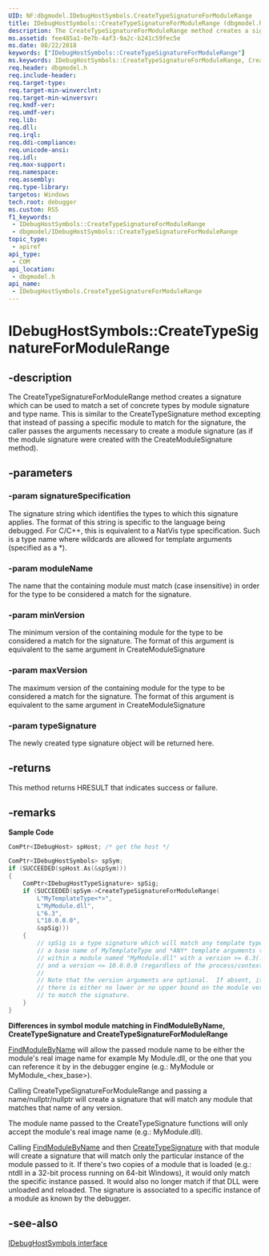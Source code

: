 ```yaml
---
UID: NF:dbgmodel.IDebugHostSymbols.CreateTypeSignatureForModuleRange
title: IDebugHostSymbols::CreateTypeSignatureForModuleRange (dbgmodel.h)
description: The CreateTypeSignatureForModuleRange method creates a signature which can be used to match a set of concrete types by module signature and type name.
ms.assetid: fee485a1-0e7b-4af3-9a2c-b241c59fec5e
ms.date: 08/22/2018
keywords: ["IDebugHostSymbols::CreateTypeSignatureForModuleRange"]
ms.keywords: IDebugHostSymbols::CreateTypeSignatureForModuleRange, CreateTypeSignatureForModuleRange, IDebugHostSymbols.CreateTypeSignatureForModuleRange, IDebugHostSymbols::CreateTypeSignatureForModuleRange, IDebugHostSymbols.CreateTypeSignatureForModuleRange
req.header: dbgmodel.h
req.include-header: 
req.target-type: 
req.target-min-winverclnt: 
req.target-min-winversvr: 
req.kmdf-ver: 
req.umdf-ver: 
req.lib: 
req.dll: 
req.irql: 
req.ddi-compliance: 
req.unicode-ansi: 
req.idl: 
req.max-support: 
req.namespace: 
req.assembly: 
req.type-library: 
targetos: Windows
tech.root: debugger
ms.custom: RS5
f1_keywords:
 - IDebugHostSymbols::CreateTypeSignatureForModuleRange
 - dbgmodel/IDebugHostSymbols::CreateTypeSignatureForModuleRange
topic_type:
 - apiref
api_type:
 - COM
api_location:
 - dbgmodel.h
api_name:
 - IDebugHostSymbols.CreateTypeSignatureForModuleRange
---
```


# IDebugHostSymbols::CreateTypeSignatureForModuleRange


## -description

The CreateTypeSignatureForModuleRange method creates a signature which can be used to match a set of concrete types by module signature and type name. This is similar to the CreateTypeSignature method excepting that instead of passing a specific module to match for the signature, the caller passes the arguments necessary to create a module signature (as if the module signature were created with the CreateModuleSignature method).

## -parameters

### -param signatureSpecification

The signature string which identifies the types to which this signature applies. The format of this string is specific to the language being debugged. For C/C++, this is equivalent to a NatVis type specification. Such is a type name where wildcards are allowed for template arguments (specified as a *).

### -param moduleName

The name that the containing module must match (case insensitive) in order for the type to be considered a match for the signature.

### -param minVersion

The minimum version of the containing module for the type to be considered a match for the signature. The format of this argument is equivalent to the same argument in CreateModuleSignature

### -param maxVersion

The maximum version of the containing module for the type to be considered a match for the signature. The format of this argument is equivalent to the same argument in CreateModuleSignature

### -param typeSignature

The newly created type signature object will be returned here.

## -returns

This method returns HRESULT that indicates success or failure.

## -remarks

**Sample Code**

```cpp
ComPtr<IDebugHost> spHost; /* get the host */

ComPtr<IDebugHostSymbols> spSym;
if (SUCCEEDED(spHost.As(&spSym)))
{
    ComPtr<IDebugHostTypeSignature> spSig;
    if (SUCCEEDED(spSym->CreateTypeSignatureForModuleRange(
        L"MyTemplateType<*>", 
        L"MyModule.dll", 
        L"6.3", 
        L"10.0.0.0", 
        &spSig)))
    {
        // spSig is a type signature which will match any template type with 
        // a base name of MyTemplateType and *ANY* template arguments that is 
        // within a module named "MyModule.dll" with a version >= 6.3(.0.0) 
        // and a version <= 10.0.0.0 (regardless of the process/context of the module)
        //
        // Note that the version arguments are optional.  If absent, it indicates 
        // there is either no lower or no upper bound on the module version 
        // to match the signature.
    }
}
```

**Differences in symbol module matching in FindModuleByName, CreateTypeSignature and CreateTypeSignatureForModuleRange**

[FindModuleByName](nf-dbgmodel-idebughostsymbols-findmodulebyname.md) will allow the passed module name to be either the module's real image name for example My Module.dll, or the one that you can reference it by in the debugger engine (e.g.: MyModule or MyModule_\<hex_base\>).

Calling CreateTypeSignatureForModuleRange and passing a name/nullptr/nullptr will create a signature that will match any module that matches that name of any version.

The module name passed to the CreateTypeSignature functions will only accept the module's real image name (e.g.: MyModule.dll).

Calling [FindModuleByName](nf-dbgmodel-idebughostsymbols-findmodulebyname.md) and then [CreateTypeSignature](nf-dbgmodel-idebughostsymbols-createtypesignature.md) with that module will create a signature that will match only the particular instance of the module passed to it. If there's two copies of a module that is loaded (e.g.: ntdll in a 32-bit process running on 64-bit Windows), it would only match the specific instance passed. It would also no longer match if that DLL were unloaded and reloaded. The signature is associated to a specific instance of a module as known by the debugger.

## -see-also

[IDebugHostSymbols interface](nn-dbgmodel-idebughostsymbols.md)

